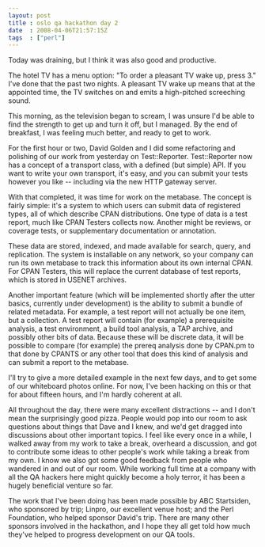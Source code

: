 ```yaml
---
layout: post
title : oslo qa hackathon day 2
date  : 2008-04-06T21:57:15Z
tags  : ["perl"]
---
```

Today was draining, but I think it was also good and productive.

The hotel TV has a menu option: "To order a pleasant TV wake up, press 3." I've done that the past two nights.  A pleasant TV wake up means that at the appointed time, the TV switches on and emits a high-pitched screeching sound.

This morning, as the television began to scream, I was unsure I'd be able to find the strength to get up and turn it off, but I managed.  By the end of breakfast, I was feeling much better, and ready to get to work.

For the first hour or two, David Golden and I did some refactoring and polishing of our work from yesterday on Test::Reporter.  Test::Reporter now has a concept of a transport class, with a defined (but simple) API.  If you want to write your own transport, it's easy, and you can submit your tests however you like -- including via the new HTTP gateway server.

With that completed, it was time for work on the metabase.  The concept is fairly simple: it's a system to which users can submit data of registered types, all of which describe CPAN distributions.  One type of data is a test report, much like CPAN Testers collects now.  Another might be reviews, or coverage tests, or supplementary documentation or annotation.

These data are stored, indexed, and made available for search, query, and replication.  The system is installable on any network, so your company can run its own metabase to track this information about its own internal CPAN.  For CPAN Testers, this will replace the current database of test reports, which is stored in USENET archives.

Another important feature (which will be implemented shortly after the utter basics, currently under development) is the ability to submit a bundle of related metadata.  For example, a test report will not actually be one item, but a collection.  A test report will contain (for example) a prerequisite analysis, a test environment, a build tool analysis, a TAP archive, and possibly other bits of data.  Because these will be discrete data, it will be possible to compare (for example) the prereq analysis done by CPAN.pm to that done by CPANTS or any other tool that does this kind of analysis and can submit a report to the metabase.

I'll try to give a more detailed example in the next few days, and to get some of our whiteboard photos online.  For now, I've been hacking on this or that for about fifteen hours, and I'm hardly coherent at all.

All throughout the day, there were many excellent distractions -- and I don't mean the surprisingly good pizza.  People would pop into our room to ask questions about things that Dave and I knew, and we'd get dragged into discussions about other important topics.  I feel like every once in a while, I walked away from my work to take a break, overheard a discussion, and got to contribute some ideas to other people's work while taking a break from my own. I know we also got some good feedback from people who wandered in and out of our room.  While working full time at a company with all the QA hackers here might quickly become a holy terror, it has been a hugely beneficial venture so far.

The work that I've been doing has been made possible by ABC Startsiden, who sponsored by trip; Linpro, our excellent venue host; and the Perl Foundation, who helped sponsor David's trip.  There are many other sponsors involved in the hackathon, and I hope they all get told how much they've helped to progress development on our QA tools. 
